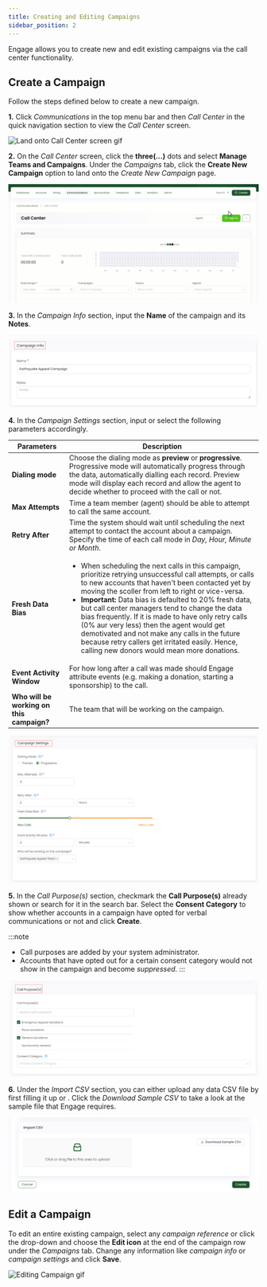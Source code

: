 ```yaml
---
title: Creating and Editing Campaigns
sidebar_position: 2
---
```


Engage allows you to create new and edit existing campaigns via the call center functionality. 

## Create a Campaign

Follow the steps defined below to create a new campaign.

**1.** Click *Communications* in the top menu bar and then *Call Center* in the quick navigation section to view the *Call Center* screen.

![Land onto Call Center screen gif](./land-onto-callcenter-screen.gif)

**2.** On the *Call Center* screen, click the **three(...)** dots and select **Manage Teams and Campaigns**. Under the *Campaigns* tab, click the **Create New Campaign** option to land onto the *Create New Campaign* page.

![Land onto create new campaign screen gif](./land-onto-create-new-campaign-screen.gif)

**3.** In the *Campaign Info* section, input the **Name** of the campaign and its **Notes**.

![Campaign Information](./campaign-information.png)

**4.** In the *Campaign Settings* section, input or select the following parameters accordingly.

| Parameters | Description |
| ---------- | ----------- |
| **Dialing mode** | Choose the dialing mode as **preview** or **progressive**. Progressive mode will automatically progress through the data, automatically dialling each record. Preview mode will display each record and allow the agent to decide whether to proceed with the call or not. |
| **Max Attempts** | Time a team member (agent) should be able to attempt to call the same account. | 
| **Retry After** | Time the system should wait until scheduling the next attempt to contact the account about a campaign. Specify the time of each call mode in *Day, Hour, Minute or Month*. |
| **Fresh Data Bias** | <ul><li> When scheduling the next calls in this campaign, prioritize retrying unsuccessful call attempts, or calls to new accounts that haven't been contacted yet by moving the scoller from left to right or vice-versa. </li><li> **Important:** Data bias is defaulted to 20% fresh data, but call center managers tend to change the data bias frequently. If it is made to have only retry calls (0% aur very less) then the agent would get demotivated and not make any calls in the future because retry callers get irritated easily. Hence, calling new donors would mean more donations. </li></ul> |
| **Event Activity Window** | For how long after a call was made should Engage attribute events (e.g. making a donation, starting a sponsorship) to the call. |
| **Who will be working on this campaign?** | The team that will be working on the campaign. | 

![Campaign Settings](./campaign-settings4.png)

**5.** In the *Call Purpose(s)* section, checkmark the **Call Purpose(s)** already shown or search for it in the search bar. Select the **Consent Category** to show whether accounts in a campaign have opted for verbal communications or not and click **Create**.

:::note
- Call purposes are added by your system administrator.
- Accounts that have opted out for a certain consent category would not show in the campaign and become *suppressed*. 
:::

![Call purpose](./call-purpose.png)

**6.** Under the *Import CSV* section, you can either upload any data CSV file by first filling it up or <K2Link route="docs/engage/communications/call-center/campaigns/connecting-list-with-campaign/" text="connect the campaign with an exisiting list" isInternal/>. Click the *Download Sample CSV* to take a look at the sample file that Engage requires.

![Import CSV](./import-csv.jpg)

## Edit a Campaign

To edit an entire existing campaign, select any *campaign reference* or click the drop-down and choose the **Edit icon** at the end of the campaign row under the *Campaigns* tab. Change any information like *campaign info* or *campaign settings* and click **Save**.

![Editing Campaign gif](./editing-campaigns.gif)